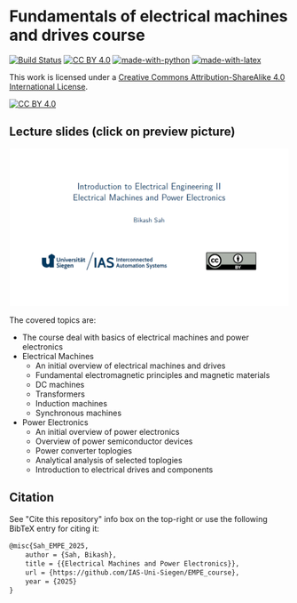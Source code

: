 # Fundamentals of electrical machines and drives course

[![Build Status](https://github.com/IAS-Uni-Siegen/EMD_Course/actions/workflows/BuildPDFs.yml/badge.svg)](https://github.com/IAS-Uni-Siegen/EMD_Course/actions/workflows/BuildPDFs.yml)
[![CC BY 4.0][cc-by-shield]][cc-by]
[![made-with-python](https://img.shields.io/badge/Made%20with-Python-1f425f.svg)](https://www.python.org/)
[![made-with-latex](https://img.shields.io/badge/Made%20with-LaTeX-1f425f.svg)](https://www.latex-project.org/)
<!--[![DOI](https://zenodo.org/badge/DOI/10.5281/zenodo.14215441.svg)](https://doi.org/10.5281/zenodo.14215441) 
-->



This work is licensed under a
[Creative Commons Attribution-ShareAlike 4.0 International License][cc-by].

[![CC BY 4.0][cc-by-image]][cc-by]

[cc-by]: http://creativecommons.org/licenses/by/4.0/
[cc-by-image]: https://licensebuttons.net/l/by/4.0/88x31.png
[cc-by-shield]: https://img.shields.io/badge/License-CC%20BY%204.0-lightgrey.svg

## Lecture slides (click on preview picture)
<a href="https://ias-uni-siegen.github.io/EMPE_course/lecture.pdf" target="_blank" class="image fit"><img src="misc/Lecture_preview.png" alt=""></a>

The covered topics are:
- The course deal with basics of electrical machines and power electronics
- Electrical Machines
    - An initial overview of electrical machines and drives
    - Fundamental electromagnetic principles and magnetic materials
    - DC machines
    - Transformers
    - Induction machines
    - Synchronous machines
- Power Electronics
    - An initial overview of power electronics
    - Overview of power semiconductor devices
    - Power converter toplogies
    - Analytical analysis of selected toplogies
    - Introduction to electrical drives and components
<!--
## Exercise tasks (click on preview picture)
<a href="https://ias-uni-siegen.github.io/EMD_course/exercise.pdf" target="_blank" class="image fit"><img src="misc/Exercise_preview.png" alt=""></a>

## Exercise tasks including solutions (click on preview picture)
<a href="https://ias-uni-siegen.github.io/EMD_course/exercise_with_solution.pdf" target="_blank" class="image fit"><img src="misc/Exercise_with_solution_preview.png" alt=""></a>

## Exam history

| Exam       | Only Tasks                                  | Tasks with Solutions                            |
|------------|---------------------------------------------|-------------------------------------------------|
| Summer 2024       | [Only Tasks](https://ias-uni-siegen.github.io/EMD_course/summer2024.pdf)   | [Tasks with Solutions](https://ias-uni-siegen.github.io/EMD_course/summer2024_with_solution.pdf) |
| Summer 2024 (mock-up)| [Only Tasks](https://ias-uni-siegen.github.io/EMD_course/summer2024_mock-up.pdf)   | [Tasks with Solutions](https://ias-uni-siegen.github.io/EMD_course/summer2024_mock-up_with_solution.pdf) |
-->

## Citation
See "Cite this repository" info box on the top-right or use the following BibTeX entry for citing it:
```
@misc{Sah_EMPE_2025,
    author = {Sah, Bikash},
    title = {{Electrical Machines and Power Electronics}},
    url = {https://github.com/IAS-Uni-Siegen/EMPE_course},
    year = {2025}
}
```
